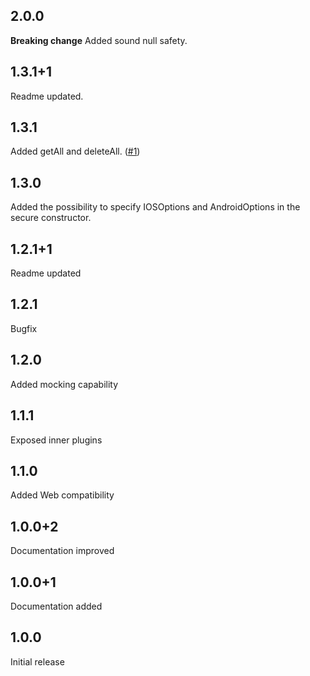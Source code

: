 ## 2.0.0
**Breaking change** Added sound null safety.
## 1.3.1+1
Readme updated.
## 1.3.1
Added getAll and deleteAll. ([#1](https://github.com/magicleon94/storage_wrapper/issues/1))
## 1.3.0
Added the possibility to specify IOSOptions and AndroidOptions in the secure constructor.
## 1.2.1+1
Readme updated
## 1.2.1
Bugfix
## 1.2.0
Added mocking capability
## 1.1.1
Exposed inner plugins
## 1.1.0
Added Web compatibility
## 1.0.0+2
Documentation improved
## 1.0.0+1
Documentation added
## 1.0.0
Initial release